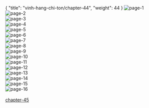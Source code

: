 { "title": "vinh-hang-chi-ton/chapter-44", "weight": 44 }
<img src="vinh-hang-chi-ton_0044_01-25a7773a16f33da06ef99fc0595f5de3.webp" alt="page-1" origin="http://storage.fshare.vn/Test-vechai/1507119237-Vinh-Hang-Chi-Ton-Chapter-44-Hamtruyenvn-ve-chai-02.jpg"><br/>
<img src="vinh-hang-chi-ton_0044_02-f1b035d201fbe2f2de837aa3ba07bfda.webp" alt="page-2" origin="http://storage.fshare.vn/Test-vechai/1507119237-Vinh-Hang-Chi-Ton-Chapter-44-Hamtruyenvn-ve-chai-03.jpg"><br/>
<img src="vinh-hang-chi-ton_0044_03-a5326fea5a7a335b86b7c286d4ba539a.webp" alt="page-3" origin="http://storage.fshare.vn/Test-vechai/1507119237-Vinh-Hang-Chi-Ton-Chapter-44-Hamtruyenvn-ve-chai-04.jpg"><br/>
<img src="vinh-hang-chi-ton_0044_04-3b63a440f9d77a87dcea409d1bd5c446.webp" alt="page-4" origin="http://storage.fshare.vn/Test-vechai/1507119237-Vinh-Hang-Chi-Ton-Chapter-44-Hamtruyenvn-ve-chai-05.jpg"><br/>
<img src="vinh-hang-chi-ton_0044_05-d9e2cdc040ce311657f03273d161c9cb.webp" alt="page-5" origin="http://storage.fshare.vn/Test-vechai/1507119237-Vinh-Hang-Chi-Ton-Chapter-44-Hamtruyenvn-ve-chai-06.jpg"><br/>
<img src="vinh-hang-chi-ton_0044_06-98438c0cc8783a68f9f99efca54446f8.webp" alt="page-6" origin="http://storage.fshare.vn/Test-vechai/1507119237-Vinh-Hang-Chi-Ton-Chapter-44-Hamtruyenvn-ve-chai-07.jpg"><br/>
<img src="vinh-hang-chi-ton_0044_07-779021be407147f49f23a0ea2ddcee21.webp" alt="page-7" origin="http://storage.fshare.vn/Test-vechai/1507119237-Vinh-Hang-Chi-Ton-Chapter-44-Hamtruyenvn-ve-chai-08.jpg"><br/>
<img src="vinh-hang-chi-ton_0044_08-2cb022f1ee7aeb2d59809d64664b0ee8.webp" alt="page-8" origin="http://storage.fshare.vn/Test-vechai/1507119237-Vinh-Hang-Chi-Ton-Chapter-44-Hamtruyenvn-ve-chai-09.jpg"><br/>
<img src="vinh-hang-chi-ton_0044_09-3e50815d22e0fb457c994075cf566433.webp" alt="page-9" origin="http://storage.fshare.vn/Test-vechai/1507119237-Vinh-Hang-Chi-Ton-Chapter-44-Hamtruyenvn-ve-chai-10.jpg"><br/>
<img src="vinh-hang-chi-ton_0044_10-7bc95735eea2a111c8278be6eae4b3a7.webp" alt="page-10" origin="http://storage.fshare.vn/Test-vechai/1507119237-Vinh-Hang-Chi-Ton-Chapter-44-Hamtruyenvn-ve-chai-11.jpg"><br/>
<img src="vinh-hang-chi-ton_0044_11-2a0e4b42990f2d85edcf6758b15dd006.webp" alt="page-11" origin="http://storage.fshare.vn/Test-vechai/1507119237-Vinh-Hang-Chi-Ton-Chapter-44-Hamtruyenvn-ve-chai-12.jpg"><br/>
<img src="vinh-hang-chi-ton_0044_12-11aafaa9e0cab482d6d969de1b1dc9cb.webp" alt="page-12" origin="http://storage.fshare.vn/Test-vechai/1507119237-Vinh-Hang-Chi-Ton-Chapter-44-Hamtruyenvn-ve-chai-13.jpg"><br/>
<img src="vinh-hang-chi-ton_0044_13-b77f15b90baedfac2073b1de69102aa0.webp" alt="page-13" origin="http://storage.fshare.vn/Test-vechai/1507119237-Vinh-Hang-Chi-Ton-Chapter-44-Hamtruyenvn-ve-chai-14.jpg"><br/>
<img src="vinh-hang-chi-ton_0044_14-f0f8a129a852cdc44d1b32961f5d9335.webp" alt="page-14" origin="http://storage.fshare.vn/Test-vechai/1507119237-Vinh-Hang-Chi-Ton-Chapter-44-Hamtruyenvn-ve-chai-15.jpg"><br/>
<img src="vinh-hang-chi-ton_0044_15-75acf209cd7a1f56b26080d6cef1671a.webp" alt="page-15" origin="http://storage.fshare.vn/Test-vechai/1507119237-Vinh-Hang-Chi-Ton-Chapter-44-Hamtruyenvn-ve-chai-16.jpg"><br/>
<img src="vinh-hang-chi-ton_0044_16-dee0f35712ee707d51017baf8f434088.webp" alt="page-16" origin="http://storage.fshare.vn/Test-vechai/1507119237-Vinh-Hang-Chi-Ton-Chapter-44-Hamtruyenvn-ve-chai-17.jpg"><br/>
<br/><a class="nextchap" href="/vinh-hang-chi-ton/chapter-45">chapter-45</a>
